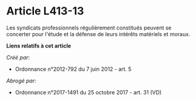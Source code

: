 # Article L413-13

Les syndicats professionnels régulièrement constitués peuvent se concerter pour l'étude et la défense de leurs intérêts
matériels et moraux.

**Liens relatifs à cet article**

_Créé par_:

  - Ordonnance n°2012-792 du 7 juin 2012 - art. 5

_Abrogé par_:

  - Ordonnance n°2017-1491 du 25 octobre 2017 - art. 31 (VD)
